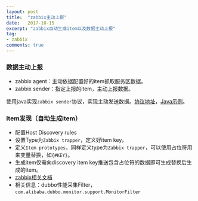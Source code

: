 ```yaml
---
layout: post
title:  "zabbix主动上报"
date:   2017-10-15
excerpt: "zabbix自动生成item以及数据主动上报"
tag:
- zabbix
comments: true
---
```


### 数据主动上报
* zabbix agent：主动依据配置好的item抓取服务区数据。
* zabbix sender：指定上报的item，主动上报数据。

使用java实现```zabbix sender```协议，实现主动发送数据。[协议地址](https://www.zabbix.org/wiki/Docs/protocols/zabbix_sender/3.4)，[Java示例](https://www.zabbix.org/wiki/Docs/protocols/zabbix_sender/1.8/java_example)。


### Item发现（自动生成item）
* 配置Host Discovery rules
* 设置Type为```Zabbix trapper```，定义好item key。
* 定义```Item prototypes```，同样定义type为```Zabbix trapper```，可以使用占位符用来变量替换，如```{#KEY}```。
* 生成item仅需向discovery item key推送包含占位符的数据即可生成替换后生成的item。
* [zabbix相关文档](https://www.zabbix.com/documentation/3.4/manual/discovery/low_level_discovery)
* 相关信息：dubbo性能采集Filter，```com.alibaba.dubbo.monitor.support.MonitorFilter```